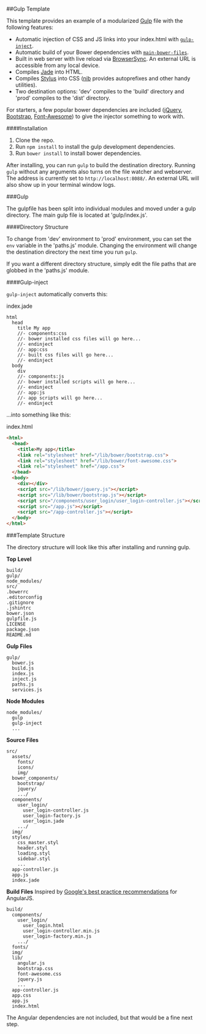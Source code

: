 ##Gulp Template

This template provides an example of a modularized [Gulp](http://gulpjs.com/) file with the following features:

* Automatic injection of CSS and JS links into your index.html with [`gulp-inject`](https://www.npmjs.org/package/gulp-inject/).
* Automatic build of your Bower dependencies with [`main-bower-files`](https://www.npmjs.org/package/main-bower-files/).
* Built in web server with live reload via [BrowserSync](http://www.browsersync.io/).  An external URL is accessible from any local device.
* Compiles [Jade](http://jade-lang.com/) into HTML.
* Compiles [Stylus](http://learnboost.github.io/stylus/) into CSS ([nib](https://www.npmjs.org/package/nib) provides autoprefixes and other handy utilities).
* Two destination options: 'dev' compiles to the 'build' directory and 'prod' compiles to the 'dist' directory.

For starters, a few popular bower dependencies are included ([jQuery](http://jquery.com/), [Bootstrap](http://getbootstrap.com/), [Font-Awesome](http://fontawesome.io/)) to give the injector something to work with.

####Installation

1. Clone the repo.
2. Run `npm install` to install the gulp development dependencies.
3. Run `bower install`  to install bower dependencies.

After installing, you can run `gulp` to build the destination directory.  Running `gulp` without any arguments also turns on the file watcher and webserver.  The address is currently set to `http://localhost:8088/`.  An external URL will also show up in your terminal window logs.

###Gulp

The gulpfile has been split into individual modules and moved under a gulp directory.  The main gulp file is located at 'gulp/index.js'.

####Directory Structure

To change from 'dev' environment to 'prod' environment, you can set the `env` variable in the 'paths.js' module.  Changing the environment will change the destination directory the next time you run `gulp`.

If you want a different directory structure, simply edit the file paths that are globbed in the 'paths.js' module.

####Gulp-inject

`gulp-inject` automatically converts this:

index.jade
```jade
html
  head
    title My app
    //- components:css
    //- bower installed css files will go here...
    //- endinject
    //- app:css
    //- built css files will go here...
    //- endinject
  body
    div
    //- components:js
    //- bower installed scripts will go here...
    //- endinject
    //- app:js
    //- app scripts will go here...
    //- endinject
```

...into something like this:

index.html
```html
<html>
  <head>
    <title>My app</title>
    <link rel="stylesheet" href="/lib/bower/bootstrap.css">
    <link rel="stylesheet" href="/lib/bower/font-awesome.css">
    <link rel="stylesheet" href="/app.css">
  </head>
  <body>
    <div></div>
    <script src="/lib/bower/jquery.js"></script>
    <script src="/lib/bower/bootstrap.js"></script>
    <script src="/components/user_login/user_login-controller.js"></script>
    <script src="/app.js"></script>
    <script src="/app-controller.js"></script>
  </body>
</html>
```

###Template Structure

The directory structure will look like this after installing and running gulp.

**Top Level**
```
build/
gulp/
node_modules/
src/
.bowerrc
.editorconfig
.gitignore
.jshintrc
bower.json
gulpfile.js
LICENSE
package.json
README.md

```
**Gulp Files**
```
gulp/
  bower.js
  build.js
  index.js
  inject.js
  paths.js
  services.js
```

**Node Modules**
```
node_modules/
  gulp
  gulp-inject
  ...
```

**Source Files**
```
src/
  assets/
    fonts/
    icons/
    img/
  bower_components/
    bootstrap/
    jquery/
    .../
  components/
    user_login/
      user_login-controller.js
      user_login-factory.js
      user_login.jade
    .../
  img/
  styles/
    css_master.styl
    header.styl
    loading.styl
    sidebar.styl
    ...
  app-controller.js
  app.js
  index.jade
```

**Build Files**
Inspired by [Google's best practice recommendations](https://docs.google.com/document/d/1XXMvReO8-Awi1EZXAXS4PzDzdNvV6pGcuaF4Q9821Es/pub) for AngularJS.
```
build/
  components/
    user_login/
      user_login.html
      user_login-controller.min.js
      user_login-factory.min.js
    .../
  fonts/
  img/
  lib/
    angular.js
    bootstrap.css
    font-awesome.css
    jquery.js
    ...
  app-controller.js
  app.css
  app.js
  index.html
```

The Angular dependencies are not included, but that would be a fine next step.
